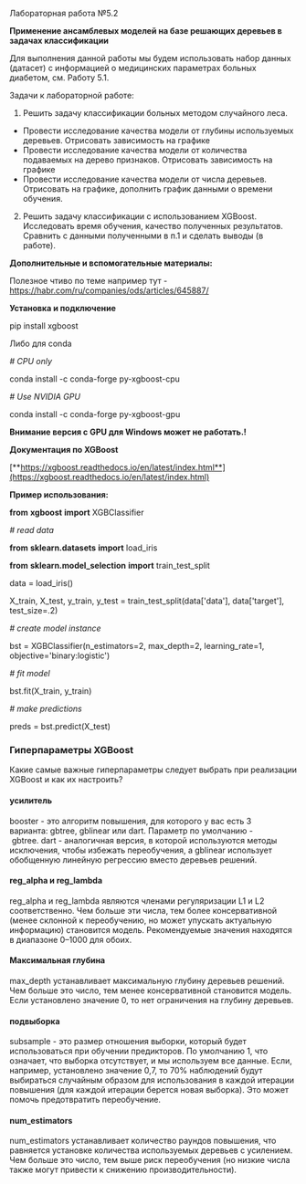 ﻿Лабораторная работа №5.2

**Применение ансамблевых моделей на базе решающих деревьев в задачах классификации**

Для выполнения данной работы мы будем использовать набор данных (датасет) с информацией о медицинских параметрах больных диабетом, см. Работу 5.1.

Задачи к лабораторной работе:

1. Решить задачу классификации  больных методом случайного леса.
- Провести исследование качества модели от глубины используемых деревьев. Отрисовать зависимость на графике
- Провести исследование качества модели от количества подаваемых на дерево признаков. Отрисовать зависимость на графике
- Провести исследование качества модели от числа деревьев. Отрисовать на графике, дополнить  график данными  о времени обучения.
2. Решить задачу классификации с использованием XGBoost. Исследовать время обучения, качество полученных результатов. Сравнить с данными полученными в п.1 и сделать выводы (в работе).


**Дополнительные и вспомогательные материалы:**

Полезное чтиво по теме например тут - <https://habr.com/ru/companies/ods/articles/645887/>


**Установка и подключение**

pip install xgboost

Либо для conda

*# CPU only*

conda install -c conda-forge py-xgboost-cpu

*# Use NVIDIA GPU*

conda install -c conda-forge py-xgboost-gpu

**Внимание версия с GPU для Windows может не работать.!**

**Документация по XGBoost**

[**https://xgboost.readthedocs.io/en/latest/index.html**](https://xgboost.readthedocs.io/en/latest/index.html)

**Пример использования:**

**from** **xgboost** **import** XGBClassifier

*# read data*

**from** **sklearn.datasets** **import** load\_iris

**from** **sklearn.model\_selection** **import** train\_test\_split

data = load\_iris()

X\_train, X\_test, y\_train, y\_test = train\_test\_split(data['data'], data['target'], test\_size=.2)

*# create model instance*

bst = XGBClassifier(n\_estimators=2, max\_depth=2, learning\_rate=1, objective='binary:logistic')

*# fit model*

bst.fit(X\_train, y\_train)

*# make predictions*

preds = bst.predict(X\_test)


### **Гиперпараметры XGBoost**
Какие самые важные гиперпараметры следует выбрать при реализации XGBoost и как их настроить?
#### **усилитель**
booster - это алгоритм повышения, для которого у вас есть 3 варианта: gbtree, gblinear или dart. Параметр по умолчанию - gbtree. dart - аналогичная версия, в которой используются методы исключения, чтобы избежать переобучения, а gblinear использует обобщенную линейную регрессию вместо деревьев решений.
#### **reg\_alpha и reg\_lambda**
reg\_alpha и reg\_lambda являются членами регуляризации L1 и L2 соответственно. Чем больше эти числа, тем более консервативной (менее склонной к переобучению, но может упускать актуальную информацию) становится модель. Рекомендуемые значения находятся в диапазоне 0–1000 для обоих.
#### **Максимальная глубина**
max\_depth устанавливает максимальную глубину деревьев решений. Чем больше это число, тем менее консервативной становится модель. Если установлено значение 0, то нет ограничения на глубину деревьев.
#### **подвыборка**
subsample - это размер отношения выборки, который будет использоваться при обучении предикторов. По умолчанию 1, что означает, что выборка отсутствует, и мы используем все данные. Если, например, установлено значение 0,7, то 70% наблюдений будут выбираться случайным образом для использования в каждой итерации повышения (для каждой итерации берется новая выборка). Это может помочь предотвратить переобучение.
#### **num\_estimators**
num\_estimators устанавливает количество раундов повышения, что равняется установке количества используемых деревьев с усилением. Чем больше это число, тем выше риск переобучения (но низкие числа также могут привести к снижению производительности).


